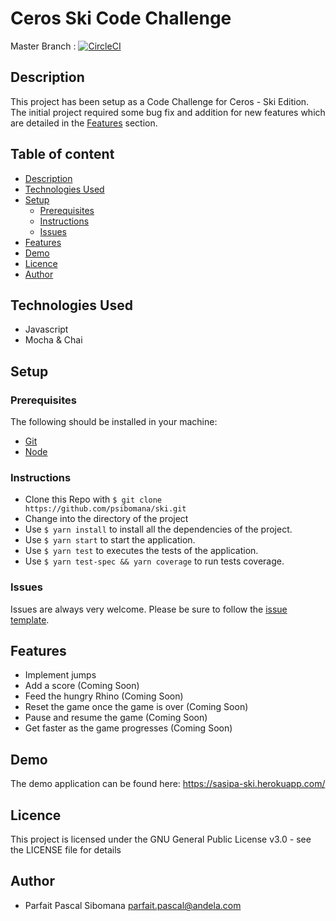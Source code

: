 # Ceros Ski Code Challenge
Master Branch :
[![CircleCI](https://circleci.com/gh/psibomana/ski.svg?style=svg)](https://circleci.com/gh/psibomana/ski)

## Description
This project has been setup as a Code Challenge for Ceros - Ski Edition.
The initial project required some bug fix and addition for new features which are detailed in the [Features](#features) section.

## Table of content
- [Description](#description)
- [Technologies Used](#technologies-used)
- [Setup](#setup)
  - [Prerequisites](#prerequisites)
  - [Instructions](#instructions)
  - [Issues](#issues)
- [Features](#features)
- [Demo](#demo)
- [Licence](#licence)
- [Author](#author)

## Technologies Used
- Javascript
- Mocha & Chai


## Setup

### Prerequisites
The following should be installed in your machine:

- [Git](https://git-scm.com/downloads)
- [Node](https://nodejs.org/en/download)

### Instructions

* Clone this Repo with `$ git clone https://github.com/psibomana/ski.git`
* Change into the directory of the project
* Use `$ yarn install` to install all the dependencies of the project.
* Use `$ yarn start` to start the application.
* Use `$ yarn test` to executes the tests of the application.
* Use `$ yarn test-spec && yarn coverage` to run tests coverage.


### Issues
Issues are always very welcome. Please be sure to follow the [issue template](https://github.com/psibomana/ski/issues/new/choose).


## Features

* Implement jumps
* Add a score (Coming Soon)
* Feed the hungry Rhino (Coming Soon)
* Reset the game once the game is over (Coming Soon)
* Pause and resume the game (Coming Soon)
* Get faster as the game progresses (Coming Soon)


## Demo
The demo application can be found here: https://sasipa-ski.herokuapp.com/


## Licence
This project is licensed under the GNU General Public License v3.0 - see the LICENSE file for details


## Author
* Parfait Pascal Sibomana <parfait.pascal@andela.com>
